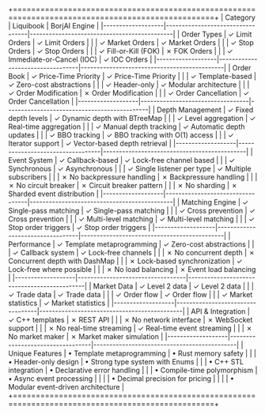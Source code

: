 +==================================================================================================+
| Category           | Liquibook                       | BorjAI Engine                              |
|-------------------|----------------------------------|---------------------------------------------|
| Order Types       | ✓ Limit Orders                   | ✓ Limit Orders                             |
|                   | ✓ Market Orders                  | ✓ Market Orders                            |
|                   | ✓ Stop Orders                    | ✓ Stop Orders                              |
|                   | ✓ Fill-or-Kill (FOK)            | ✗ FOK Orders                               |
|                   | ✓ Immediate-or-Cancel (IOC)     | ✓ IOC Orders                               |
|-------------------|----------------------------------|---------------------------------------------|
| Order Book        | ✓ Price-Time Priority           | ✓ Price-Time Priority                      |
|                   | ✓ Template-based                | ✓ Zero-cost abstractions                   |
|                   | ✓ Header-only                   | ✓ Modular architecture                     |
|                   | ✓ Order Modification            | ✗ Order Modification                       |
|                   | ✓ Order Cancellation            | ✓ Order Cancellation                       |
|-------------------|----------------------------------|---------------------------------------------|
| Depth Management  | ✓ Fixed depth levels            | ✓ Dynamic depth with BTreeMap              |
|                   | ✓ Level aggregation             | ✓ Real-time aggregation                    |
|                   | ✓ Manual depth tracking         | ✓ Automatic depth updates                  |
|                   | ✓ BBO tracking                  | ✓ BBO tracking with O(1) access            |
|                   | ✓ Iterator support              | ✓ Vector-based depth retrieval             |
|-------------------|----------------------------------|---------------------------------------------|
| Event System      | ✓ Callback-based                | ✓ Lock-free channel based                  |
|                   | ✓ Synchronous                   | ✓ Asynchronous                             |
|                   | ✓ Single listener per type      | ✓ Multiple subscribers                     |
|                   | ✗ No backpressure handling      | ✗ Backpressure handling                    |
|                   | ✗ No circuit breaker            | ✗ Circuit breaker pattern                  |
|                   | ✗ No sharding                   | ✗ Sharded event distribution               |
|-------------------|----------------------------------|---------------------------------------------|
| Matching Engine   | ✓ Single-pass matching          | ✓ Single-pass matching                     |
|                   | ✓ Cross prevention              | ✓ Cross prevention                         |
|                   | ✓ Multi-level matching          | ✓ Multi-level matching                     |
|                   | ✓ Stop order triggers           | ✓ Stop order triggers                      |
|-------------------|----------------------------------|---------------------------------------------|
| Performance       | ✓ Template metaprogramming      | ✓ Zero-cost abstractions                   |
|                   | ✓ Callback system               | ✓ Lock-free channels                       |
|                   | ✗ No concurrent depth           | ✗ Concurrent depth with DashMap            |
|                   | ✗ Lock-based synchronization    | ✓ Lock-free where possible                 |
|                   | ✗ No load balancing             | ✗ Event load balancing                     |
|-------------------|----------------------------------|---------------------------------------------|
| Market Data       | ✓ Level 2 data                  | ✓ Level 2 data                            |
|                   | ✓ Trade data                    | ✓ Trade data                              |
|                   | ✓ Order flow                    | ✓ Order flow                              |
|                   | ✓ Market statistics             | ✓ Market statistics                       |
|-------------------|----------------------------------|---------------------------------------------|
| API & Integration | ✓ C++ templates                 | ✗ REST API                                |
|                   | ✗ No network interface          | ✗ WebSocket support                       |
|                   | ✗ No real-time streaming        | ✓ Real-time event streaming               |
|                   | ✗ No market maker               | ✗ Market maker simulation                 |
|-------------------|----------------------------------|---------------------------------------------|
| Unique Features   | • Template metaprogramming      | • Rust memory safety                       |
|                   | • Header-only design            | • Strong type system with Enums            |
|                   | • C++ STL integration           | • Declarative error handling               |
|                   | • Compile-time polymorphism     | • Async event processing                   |
|                   |                                 | • Decimal precision for pricing             |
|                   |                                 | • Modular event-driven architecture         |
+==================================================================================================+